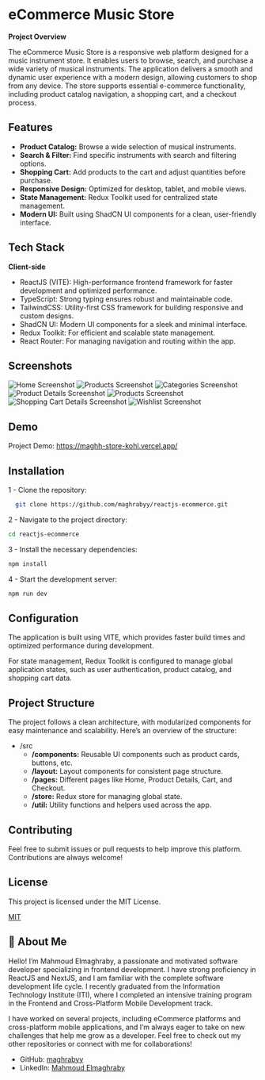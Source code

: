 
# eCommerce Music Store

**Project Overview**

The eCommerce Music Store is a responsive web platform designed for a music instrument store. It enables users to browse, search, and purchase a wide variety of musical instruments. The application delivers a smooth and dynamic user experience with a modern design, allowing customers to shop from any device. The store supports essential e-commerce functionality, including product catalog navigation, a shopping cart, and a checkout process.
## Features

- **Product Catalog:** Browse a wide selection of musical instruments.
- **Search & Filter:** Find specific instruments with search and filtering options.
- **Shopping Cart:** Add products to the cart and adjust quantities before purchase.
- **Responsive Design:** Optimized for desktop, tablet, and mobile views.
- **State Management:** Redux Toolkit used for centralized state management.
- **Modern UI:** Built using ShadCN UI components for a clean, user-friendly interface.
## Tech Stack

**Client-side**

- ReactJS (VITE): High-performance frontend framework for faster development and optimized performance.
- TypeScript: Strong typing ensures robust and maintainable code.
- TailwindCSS: Utility-first CSS framework for building responsive and custom designs.
- ShadCN UI: Modern UI components for a sleek and minimal interface.
- Redux Toolkit: For efficient and scalable state management.
- React Router: For managing navigation and routing within the app.
## Screenshots

![Home Screenshot](screenshots/magh-store-home-page-header.png)
![Products Screenshot](screenshots/magh-store-products-page.png)
![Categories Screenshot](screenshots/magh-store-categories-page.png)
![Product Details Screenshot](screenshots/magh-store-productDetail-page.png)
![Products Screenshot](screenshots/products_page.png)
![Shopping Cart Details Screenshot](screenshots/magh-store-shopping-cart-page.png)
![Wishlist Screenshot](screenshots/magh-store-wishlist-page.png)

## Demo

Project Demo: https://maghh-store-kohl.vercel.app/
## Installation

1 - Clone the repository:

```bash
  git clone https://github.com/maghrabyy/reactjs-ecommerce.git

```
2 - Navigate to the project directory:

```bash
cd reactjs-ecommerce

```

3 - Install the necessary dependencies:

```bash
npm install

```

4 - Start the development server:

```bash
npm run dev

```
    
## Configuration

The application is built using VITE, which provides faster build times and optimized performance during development.

For state management, Redux Toolkit is configured to manage global application states, such as user authentication, product catalog, and shopping cart data.
## Project Structure

The project follows a clean architecture, with modularized components for easy maintenance and scalability. Here’s an overview of the structure:

- /src
  - **/components:** Reusable UI   components such as product cards, buttons, etc.
  - **/layout:** Layout components for consistent page structure.
  - **/pages:** Different pages like Home, Product Details, Cart, and Checkout.
  - **/store:** Redux store for managing global state.
  - **/util:** Utility functions and helpers used across the app.
## Contributing

Feel free to submit issues or pull requests to help improve this platform. Contributions are always welcome!




## License
This project is licensed under the MIT License.


[MIT](https://choosealicense.com/licenses/mit/)


## 🚀 About Me

Hello! I’m Mahmoud Elmaghraby, a passionate and motivated software developer specializing in frontend development. I have strong proficiency in ReactJS and NextJS, and I am familiar with the complete software development life cycle. I recently graduated from the Information Technology Institute (ITI), where I completed an intensive training program in the Frontend and Cross-Platform Mobile Development track.

I have worked on several projects, including eCommerce platforms and cross-platform mobile applications, and I’m always eager to take on new challenges that help me grow as a developer. Feel free to check out my other repositories or connect with me for collaborations!

- GitHub: [maghrabyy](https://github.com/maghrabyy)
- LinkedIn: [Mahmoud Elmaghraby](https://linkedin.com/in/maghrabyy)
